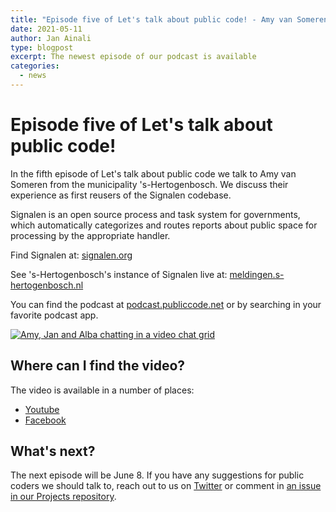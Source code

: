 ```yaml
---
title: "Episode five of Let's talk about public code! - Amy van Someren from Signalen"
date: 2021-05-11
author: Jan Ainali
type: blogpost
excerpt: The newest episode of our podcast is available
categories:
  - news
---
```


# Episode five of Let's talk about public code!

In the fifth episode of Let's talk about public code we talk to Amy van Someren from the municipality 's-Hertogenbosch. We discuss their experience as first reusers of the Signalen codebase.

Signalen is an open source process and task system for governments, which automatically categorizes and routes reports about public space for processing by the appropriate handler.

Find Signalen at: [signalen.org](https://signalen.org)

See 's-Hertogenbosch's instance of Signalen live at: [meldingen.s-hertogenbosch.nl](https://meldingen.s-hertogenbosch.nl/)

You can find the podcast at [podcast.publiccode.net](https://podcast.publiccode.net/e/5-amy-van-someren-signalen/) or by searching in your favorite podcast app.

[![Amy, Jan and Alba chatting in a video chat grid]({{site.url}}/assets/screenshot-episode-5.png)](https://www.youtube.com/watch?v=zPF_3DpNA0A)

## Where can I find the video?

The video is available in a number of places:

- [Youtube](https://www.youtube.com/watch?v=zPF_3DpNA0A)
- [Facebook](https://www.facebook.com/285004318294/videos/210340460598152)

## What's next?

The next episode will be June 8. If you have any suggestions for public coders we should talk to, reach out to us on [Twitter](https://twitter.com/publiccodenet) or comment in [an issue in our Projects repository](https://github.com/publiccodenet/projects/issues/new).
